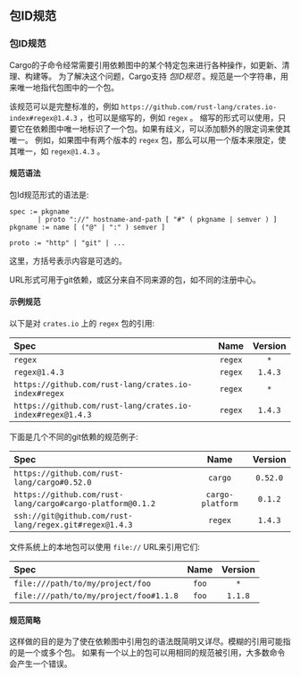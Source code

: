 ## 包ID规范

### 包ID规范

Cargo的子命令经常需要引用依赖图中的某个特定包来进行各种操作，如更新、清理、构建等。
为了解决这个问题，Cargo支持 *包ID规范* 。规范是一个字符串，用来唯一地指代包图中的一个包。

该规范可以是完整标准的，例如 `https://github.com/rust-lang/crates.io-index#regex@1.4.3` ，也可以是缩写的，例如 `regex` 。
缩写的形式可以使用，只要它在依赖图中唯一地标识了一个包。如果有歧义，可以添加额外的限定词来使其唯一。
例如，如果图中有两个版本的 `regex` 包，那么可以用一个版本来限定，使其唯一，如 `regex@1.4.3` 。

#### 规范语法

包Id规范形式的语法是:

```notrust
spec := pkgname
       | proto "://" hostname-and-path [ "#" ( pkgname | semver ) ]
pkgname := name [ ("@" | ":" ) semver ]

proto := "http" | "git" | ...
```

这里，方括号表示内容是可选的。

URL形式可用于git依赖，或区分来自不同来源的包，如不同的注册中心。

#### 示例规范

以下是对 `crates.io` 上的 `regex` 包的引用:

| Spec                                                        | Name    | Version |
|:------------------------------------------------------------|:-------:|:-------:|
| `regex`                                                     | `regex` | `*`     |
| `regex@1.4.3`                                               | `regex` | `1.4.3` |
| `https://github.com/rust-lang/crates.io-index#regex`        | `regex` | `*`     |
| `https://github.com/rust-lang/crates.io-index#regex@1.4.3`  | `regex` | `1.4.3` |

下面是几个不同的git依赖的规范例子:

| Spec                                                      | Name             | Version  |
|:----------------------------------------------------------|:----------------:|:--------:|
| `https://github.com/rust-lang/cargo#0.52.0`               | `cargo`          | `0.52.0` |
| `https://github.com/rust-lang/cargo#cargo-platform@0.1.2` | <nobr>`cargo-platform`</nobr> | `0.1.2`  |
| `ssh://git@github.com/rust-lang/regex.git#regex@1.4.3`    | `regex`          | `1.4.3`  |

文件系统上的本地包可以使用 `file://` URL来引用它们:

| Spec                                   | Name  | Version |
|:---------------------------------------|:-----:|:-------:|
| `file:///path/to/my/project/foo`       | `foo` | `*`     |
| `file:///path/to/my/project/foo#1.1.8` | `foo` | `1.1.8` |

#### 规范简略

这样做的目的是为了使在依赖图中引用包的语法既简明又详尽。模糊的引用可能指的是一个或多个包。
如果有一个以上的包可以用相同的规范被引用，大多数命令会产生一个错误。
